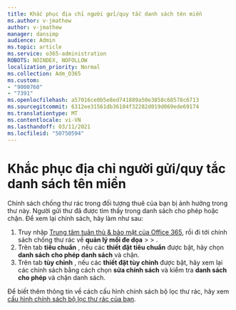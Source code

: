 ```yaml
---
title: Khắc phục địa chỉ người gửi/quy tắc danh sách tên miền
ms.author: v-jmathew
author: v-jmathew
manager: dansimp
audience: Admin
ms.topic: article
ms.service: o365-administration
ROBOTS: NOINDEX, NOFOLLOW
localization_priority: Normal
ms.collection: Adm_O365
ms.custom:
- "9000760"
- "7391"
ms.openlocfilehash: a57016ce0b5e8ed741889a50e3858c68578c6713
ms.sourcegitcommit: 6312ee31561db36104f32282d019d069ede69174
ms.translationtype: MT
ms.contentlocale: vi-VN
ms.lasthandoff: 03/11/2021
ms.locfileid: "50750594"
---
```

# <a name="fix-sender-addressdomain-list-rules"></a>Khắc phục địa chỉ người gửi/quy tắc danh sách tên miền

Chính sách chống thư rác trong đối tượng thuê của bạn bị ảnh hưởng trong thư này. Người gửi thư đã được tìm thấy trong danh sách cho phép hoặc chặn. Để xem lại chính sách, hãy làm như sau:

1. Truy nhập [Trung tâm tuân thủ & bảo mật của Office 365](https://go.microsoft.com/fwlink/p/?linkid=2077143), rồi đi tới chính sách chống thư rác về **quản lý mối đe dọa**  >    >  [](https://go.microsoft.com/fwlink/?linkid=2101518).
2. Trên tab **tiêu chuẩn** , nếu các **thiết đặt tiêu chuẩn** được bật, hãy chọn **danh sách** **cho phép danh sách** và chặn.
3. Trên tab **tùy chỉnh** , nếu các **thiết đặt tùy chỉnh** được bật, hãy xem lại các chính sách bằng cách chọn **sửa chính sách** và kiểm tra **danh sách** **cho phép** và chặn danh sách.

Để biết thêm thông tin về cách cấu hình chính sách bộ lọc thư rác, hãy xem [cấu hình chính sách bộ lọc thư rác của bạn](https://go.microsoft.com/fwlink/?linkid=2101431).
